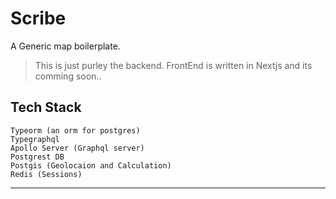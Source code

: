 # Scribe
A Generic map boilerplate.

> This is just purley the backend.
>FrontEnd is written in Nextjs and its comming soon..

## Tech Stack
    Typeorm (an orm for postgres)
    Typegraphql 
    Apollo Server (Graphql server)
    Postgrest DB
    Postgis (Geolocaion and Calculation)
    Redis (Sessions)
    
___    
